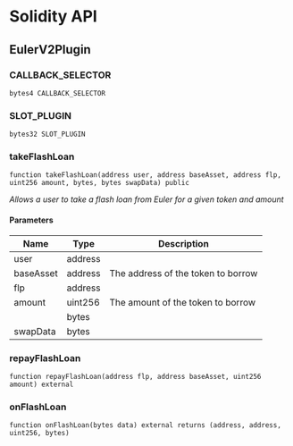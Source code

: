 # Solidity API

## EulerV2Plugin

### CALLBACK_SELECTOR

```solidity
bytes4 CALLBACK_SELECTOR
```

### SLOT_PLUGIN

```solidity
bytes32 SLOT_PLUGIN
```

### takeFlashLoan

```solidity
function takeFlashLoan(address user, address baseAsset, address flp, uint256 amount, bytes, bytes swapData) public
```

_Allows a user to take a flash loan from Euler for a given token and amount_

#### Parameters

| Name | Type | Description |
| ---- | ---- | ----------- |
| user | address |  |
| baseAsset | address | The address of the token to borrow |
| flp | address |  |
| amount | uint256 | The amount of the token to borrow |
|  | bytes |  |
| swapData | bytes |  |

### repayFlashLoan

```solidity
function repayFlashLoan(address flp, address baseAsset, uint256 amount) external
```

### onFlashLoan

```solidity
function onFlashLoan(bytes data) external returns (address, address, uint256, bytes)
```

